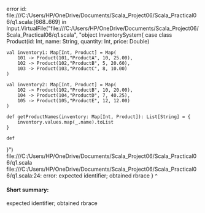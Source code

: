 error id: file:///C:/Users/HP/OneDrive/Documents/Scala_Project06/Scala_Practical06/q1.scala:[668..669) in Input.VirtualFile("file:///C:/Users/HP/OneDrive/Documents/Scala_Project06/Scala_Practical06/q1.scala", "object InventorySystem{
    case class Product(id: Int, name: String, quantity: Int, price: Double)

    val inventory1: Map[Int, Product] = Map(
        101 -> Product(101,"ProductA", 10, 25.00),
        102 -> Product(102,"ProductB", 5, 20.60),
        103 -> Product(103,"ProductC", 8, 10.00)
    )

    val inventory2: Map[Int, Product] = Map(
        102 -> Product(102,"ProductB", 10, 20.00),
        104 -> Product(104,"ProductD", 7, 40.25),
        105 -> Product(105,"ProductE", 12, 12.00)
    )

    def getProductNames(inventory: Map[Int, Product]): List[String] = {
        inventory.values.map(_.name).toList
    }

    def 


    
}")
file:///C:/Users/HP/OneDrive/Documents/Scala_Project06/Scala_Practical06/q1.scala
file:///C:/Users/HP/OneDrive/Documents/Scala_Project06/Scala_Practical06/q1.scala:24: error: expected identifier; obtained rbrace
}
^
#### Short summary: 

expected identifier; obtained rbrace